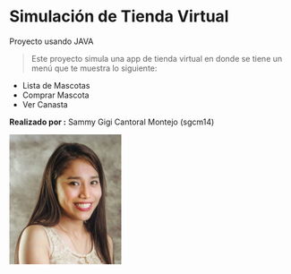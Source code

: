 # Simulación de Tienda Virtual
Proyecto usando JAVA
> Este proyecto simula una app de tienda virtual en donde se tiene un menú que te muestra lo siguiente:
- Lista de Mascotas
- Comprar Mascota
- Ver Canasta

**Realizado por :** Sammy Gigi Cantoral Montejo (sgcm14)

<img src ="https://raw.githubusercontent.com/sgcm14/sgcm14/main/sammy.jpg" width="200">
